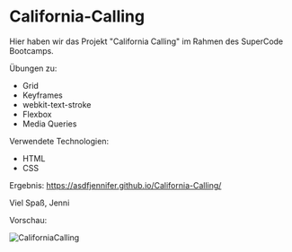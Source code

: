 # California-Calling

Hier haben wir das Projekt "California Calling" im Rahmen des SuperCode Bootcamps.

Übungen zu:
- Grid
- Keyframes
- webkit-text-stroke
- Flexbox
- Media Queries

Verwendete Technologien:
- HTML
- CSS

Ergebnis: https://asdfjennifer.github.io/California-Calling/

Viel Spaß, Jenni

Vorschau:

<img src="CaliforniaCalling.png"  title="CaliforniaCalling" alt="CaliforniaCalling"/>&nbsp;
